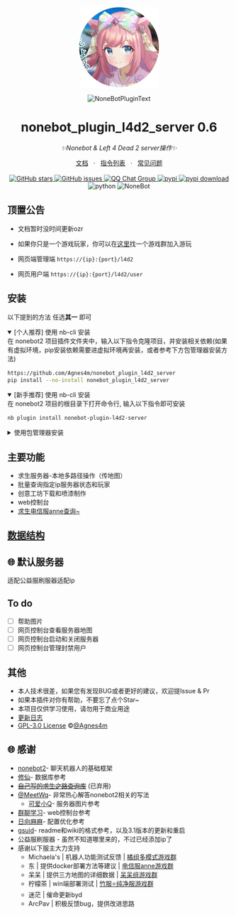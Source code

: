 <!-- markdownlint-disable MD026 MD031 MD033 MD036 MD041 MD046 MD051 -->
<div align="center">
  <img src="https://raw.githubusercontent.com/Agnes4m/nonebot_plugin_l4d2_server/main/image/logo.png" width="180" height="180"  alt="AgnesDigitalLogo">
  <br>
  <p><img src="https://s2.loli.net/2022/06/16/xsVUGRrkbn1ljTD.png" width="240" alt="NoneBotPluginText"></p>
</div>

<div align="center">

# nonebot_plugin_l4d2_server 0.6

_✨Nonebot & Left 4 Dead 2 server操作✨_
<div align = "center">
        <a href="https://agnes4m.github.io/l4d2/" target="_blank">文档</a> &nbsp; · &nbsp;
        <a href="https://agnes4m.github.io/l4d2/reader/#%E5%8A%9F%E8%83%BD-%E6%8C%87%E4%BB%A4-%F0%9F%A4%94" target="_blank">指令列表</a> &nbsp; · &nbsp;
        <a href="https://agnes4m.github.io/l4d2/bug/">常见问题</a>
</div><br>
<a href="https://github.com/Agnes4m/nonebot_plugin_l4d2_server/stargazers">
        <img alt="GitHub stars" src="https://img.shields.io/github/stars/Agnes4m/nonebot_plugin_l4d2_server" alt="stars">
</a>
<a href="https://github.com/Agnes4m/nonebot_plugin_l4d2_server/issues">
        <img alt="GitHub issues" src="https://img.shields.io/github/issues/Agnes4m/nonebot_plugin_l4d2_server" alt="issues">
</a>
<a href="https://jq.qq.com/?_wv=1027&k=HdjoCcAe">
        <img src="https://img.shields.io/badge/QQ%E7%BE%A4-399365126-orange?style=flat-square" alt="QQ Chat Group">
</a>
<a href="https://pypi.python.org/pypi/nonebot_plugin_l4d2_server">
        <img src="https://img.shields.io/pypi/v/nonebot_plugin_l4d2_server.svg" alt="pypi">
</a>
<a href="https://pypi.python.org/pypi/nonebot_plugin_l4d2_server">
    <img src="https://img.shields.io/pypi/dm/nonebot_plugin_l4d2_server" alt="pypi download">
</a>
    <img src="https://img.shields.io/badge/python-3.9+-blue.svg" alt="python">
    <img src="https://img.shields.io/badge/nonebot-2.0.0-red.svg" alt="NoneBot">

</div>

## 顶置公告

- 文档暂时没时间更新ozr

- 如果你只是一个游戏玩家，你可以在[这里](#🌐-感谢)找一个游戏群加入游玩

- 网页端管理端 `https://{ip}:{port}/l4d2`

- 网页用户端 `https://{ip}:{port}/l4d2/user`

## 安装

以下提到的方法 任选**其一** 即可

<details open>
<summary>[个人推荐] 使用 nb-cli 安装</summary>
在 nonebot2 项目插件文件夹中，输入以下指令克隆项目，并安装相关依赖(如果有虚拟环境，pip安装依赖需要进虚拟环境再安装，或者参考下方包管理器安装方法)

```bash
https://github.com/Agnes4m/nonebot_plugin_l4d2_server
pip install --no-install nonebot_plugin_l4d2_server 
```

</details>

<details open>
<summary>[新手推荐] 使用 nb-cli 安装</summary>
在 nonebot2 项目的根目录下打开命令行, 输入以下指令即可安装

```bash
nb plugin install nonebot-plugin-l4d2-server
```

</details>

<details>
<summary>使用包管理器安装</summary>
在 nonebot2 项目的插件目录下, 打开命令行, 根据你使用的包管理器, 输入相应的安装命令

<details>
<summary>pip</summary>

```bash
pip install nonebot-plugin-l4d2-server
```

</details>
<details>
<summary>pdm</summary>

```bash
pdm add nonebot-plugin-l4d2-server
```

</details>
<details>
<summary>poetry</summary>

```bash
poetry add nonebot-plugin-l4d2-server
```

</details>
<details>
<summary>conda</summary>

```bash
conda install nonebot-plugin-l4d2-server
```

</details>
</details>

## 主要功能

- 求生服务器-本地多路径操作（传地图）
- 批量查询指定ip服务器状态和玩家
- 创意工坊下载和喷漆制作
- web控制台
- [求生电信服anne](https://github.com/fantasylidong/CompetitiveWithAnne)[查询~](https://sb.trygek.com/l4d_stats/ranking/index.php)

## [数据结构](./docs/standand.md)

## 🌐 默认服务器

适配公益服刷服器适配ip

## To do

- [ ] 帮助图片
- [ ] 网页控制台查看服务器地图
- [ ] 网页控制台启动和关闭服务器
- [ ] 网页控制台管理封禁用户

## 其他

- 本人技术很差，如果您有发现BUG或者更好的建议，欢迎提Issue & Pr
- 如果本插件对你有帮助，不要忘了点个Star~
- 本项目仅供学习使用，请勿用于商业用途
- [更新日志](./docs/update.md)
- [GPL-3.0 License](https://github.com/Agnes4m/nonebot_plugin_l4d2_server/blob/main/LICENSE) ©[@Agnes4m](https://github.com/Agnes4m)

## 🌐 感谢

- [nonebot2](https://github.com/nonebot/nonebot2)- 聊天机器人的基础框架
- [修仙](https://github.com/s52047qwas/nonebot_plugin_xiuxian)- 数据库参考
- ~~[自己写的求生之路查询库](https://github.com/Agnes4m/VSQ)~~ (已弃用)
- [@MeetWq](https://github.com/MeetWq)- 非常热心解答nonebot2相关的写法
  - [可爱小Q](https://github.com/MeetWq/mybot)- 服务器图片参考
- [群聊学习](https://github.com/CMHopeSunshine/nonebot-plugin-learning-chat)- web控制台参考
- [日向麻麻](https://github.com/Special-Week)- 配置优化参考
- [gsuid](https://github.com/KimigaiiWuyi/GenshinUID)- readme和wiki的格式参考，以及3.1版本的更新和重启
- 公益服刷服器 - 虽然不知道哪里来的，不过已经添加ip了
- 感谢以下服主大力支持
  - Michaela's | 机器人功能测试反馈 | [橘组多模式游戏群](http://qm.qq.com/cgi-bin/qm/qr?_wv=1027&k=pUKFe4sSUMgLn0N84IhBtTzrdVzFxRLd&authKey=v8tdd3yys6VnK2WI%2F76fN85yfmHpdv%2Bfttj37n4DqnZMdyv9N6nUsyNyuk2QKoOR&noverify=0&group_code=578503081)
  - 东 | 提供docker部署方法等建议 | [电信服anne游戏群](http://qm.qq.com/cgi-bin/qm/qr?_wv=1027&k=6i7r5aJ7Jyg0ejby4rt9GWmFRF53nV1K&authKey=ekMsWepBZPL26%2BfJAG%2F95JD0fhvH39%2BIGVyKOvNlXVDbpIclJlly4kXqukL7JhWR&noverify=0&group_code=883237206)
  - 呆呆 | 提供三方地图的详细数据 | [呆呆组游戏群](http://qm.qq.com/cgi-bin/qm/qr?_wv=1027&k=M5Ei0tYBgi3nwkh-8jfvo3gN5BMhPQGr&authKey=tb2Qa7ykUf5RAe3TBvOIA%2FWdlHAx6tqYXhyV95WqbZXoUx7lU2MRbod7nubiFw16&noverify=0&group_code=592944622)
  - 柠檬茶 | win端部署测试 | [竹服⭐纯净服游戏群](http://qm.qq.com/cgi-bin/qm/qr?_wv=1027&k=G8AkutNEmN9niNCjNJV8YE-vLv4h_EBz&authKey=wG%2BI6Cks4%2FcRGYYLjRNK0Kg4rMUy3BB7H9SKGjU465ktqKcb%2F6m7WxrSTJiX5bvk&noverify=0&group_code=283150432)
  - 迷茫 | 催命更新byd
  - ArcPav | 积极反馈bug，提供改进思路

